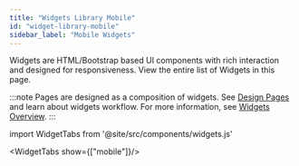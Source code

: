 ```yaml
---
title: "Widgets Library Mobile"
id: "widget-library-mobile"
sidebar_label: "Mobile Widgets"
---
```

Widgets are HTML/Bootstrap based UI components with rich interaction and designed for responsiveness. View the entire list of Widgets in this page.

:::note
Pages are designed as a composition of widgets. See [Design Pages](/app-development/ui-design/design-overview) and learn about widgets workflow. For more information, see [Widgets Overview](/app-development/widgets/ui-elements.md).
:::

import WidgetTabs from '@site/src/components/widgets.js'

<WidgetTabs show={["mobile"]}/>